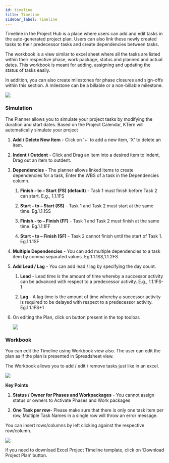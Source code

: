 ```yaml
---
id: timeline
title: Timeline
sidebar_label: Timeline
---
```


Timeline in the Project Hub is a place where users can add and edit tasks in the auto-generated project plan. Users can also link these newly created tasks to their predecessor tasks and create dependencies between tasks.

The workbook is a view similar to excel sheet where all the tasks are listed within their respective phase, work package, status and planned and actual dates. This workbook is meant for adding, assigning and updating the status of tasks easily.

In addition, you can also create milestones for phase closures and sign-offs within this section. A milestone can be a billable or a non-billable milestone.

![](https://storage.googleapis.com/ktern-docs-files/timeline-1.png)

### Simulation

The Planner allows you to simulate your project tasks by modifying the duration and start dates. Based on the Project Calendar, KTern will automatically simulate your project

1. **Add / Delete New Item** - Click on '+' to add a new item, 'X' to delete an item.

2. **Indent / Outdent** - Click and Drag an item into a desired item to indent, Drag out an item to outdent.

3. **Dependencies** - The planner allows linked items to create dependencies for a task, Enter the WBS of a task in the Dependencies column.

   1. **Finish - to – Start (FS) (default)** - Task 1 must finish before Task 2 can start. E.g., 1.1.1FS

   2. **Start - to – Start (SS)** - Task 1 and Task 2 must start at the same time. Eg.1.1.1SS

   3. **Finish - to – Finish (FF)** - Task 1 and Task 2 must finish at the same time. Eg.1.1.1FF

   4. **Start - to – Finish (SF)** - Task 2 cannot finish until the start of Task 1. Eg.1.1.1SF

4. **Multiple Dependencies** - You can add multiple dependencies to a task item by comma separated values. Eg.1.1.1SS,1.1.2FS

5. **Add Lead / Lag** - You can add lead / lag by specifying the day count.

   1. **Lead** - Lead time is the amount of time whereby a successor activity can be advanced with respect to a predecessor activity. E.g., 1.1.1FS-1

   2. **Lag** - A lag time is the amount of time whereby a successor activity is required to be delayed with respect to a predecessor activity. Eg.1.1.1FS+1

6. On editing the Plan, click on button present in the top toolbar.

   ![](https://storage.googleapis.com/ktern-docs-files/timeline-2.png)

### Workbook

You can edit the Timeline using Workbook view also. The user can edit the plan as if the plan is presented in Spreadsheet view.

The Workbook allows you to add / edit / remove tasks just like in an excel.

![](https://storage.googleapis.com/ktern-docs-files/timeline-3.png)

**Key Points**

1. **Status / Owner for Phases and Workpackages** - You cannot assign status or owners to Activate Phases and Work packages

2. **One Task per row**- Please make sure that there is only one task item per row, Multiple Task Names in a single row will throw an error message.

You can insert rows/columns by left clicking against the respective row/column.

![](https://storage.googleapis.com/ktern-docs-files/timeline-4.png)

If you need to download Excel Project Timeline template, click on ‘Download Project Plan’ button.
